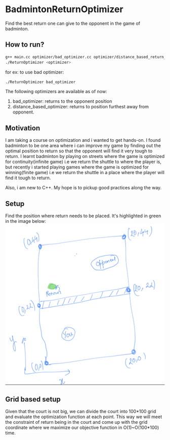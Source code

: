 # BadmintonReturnOptimizer
Find the best return one can give to the opponent in the game of badminton.

## How to run?
```sh
g++ main.cc optimizer/bad_optimizer.cc optimizer/distance_based_return_optimizer.cc  -std=c++11 -o ReturnOptimizer
./ReturnOptimizer <optimizer>
```
for ex: to use bad optimizer:
```sh
./ReturnOptimizer bad_optimizer
 ```

The following optimizers are available as of now:
1. bad_optimizer: returns to the opponent position 
2. distance_based_optimizer: returns to position furthest away from opponent. 

## Motivation
I am taking a course on optimization and i wanted to get hands-on. I found badminton to be one area where i can improve my game by finding out the optimal position to return so that the opponent will find it very tough to return. I learnt badminton by playing on streets where the game is optimized for continuity(infinite game) i.e we return the shuttle to where the player is, but recently i started playing games where the game is optimized for winning(finite game) i.e we return the shuttle in a place where the player will find it tough to return.    

Also, i am new to C++. My hope is to pickup good practices along the way.

## Setup
Find the position where return needs to be placed. It's highlighted in green in the image below:
![Setup](/img/return-optimizer-setup.png)


## Grid based setup

Given that the court is not big, we can divide the court into 100\*100 grid and evaluate the optimization function at each point. This way we will meet the constraint of return being in the court and come up with the grid coordinate where we maximize our objective function in O(1)~O(100\*100) time.


